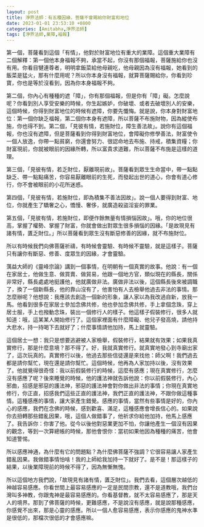 ```yaml
---
layout: post
title: 淨界法師：有五種因緣，菩薩不會賜給你財富和地位
date: 2023-01-01 23:53:10 +0800
categories: [Amitabha,淨界法師]
tags: [淨界法師,業障,福報]
---
```

第一個，菩薩看到這個「有情」，他對於財富地位有重大的業障。這個重大業障有二個解釋：第一個他本身福報不夠，承當不起，你沒有那個福報，菩薩施給你也沒有用。你看目犍連尊者，明明拿飯菜給他母親吃，他母親因為沒有福報，她看到的飯菜是猛火，那有什麼用呢？所以你本身沒有福報，就算菩薩賜給你，你看到珍寶，你也是等於沒看到，因為你本身福報不夠。

第二個，你內心有種種的遮「障」，你有那個福報，但是你有「障」礙。怎麼說呢？你看到別人享受安樂的時候，你生起嫉妒，你破壞、或者去破壞別人的安樂，這個時候，你得到財富地位的時候有遮障，你要先懺悔。就是說，你本身對財富地位：第一個你缺乏福報，第二個你本身有遮障，所以菩薩不布施財物，因為縱使布施，你也得不到。第二個，「見彼有情，若施財位，障生善法故」。說你有這個福報，你也沒有遮障，但是菩薩看到你得到財富地位，會障礙你修學善法，財富使令一個人放逸，你帶一點貧窮，你還會努力、很認命地去布施、持戒，積集資糧；你財富現前，你就被眼前的因緣所轉，所以富貴求道難，所以菩薩不布施是這樣的道理。

第三個，「見彼有情，若乏財位，厭離現前故」。菩薩看到眾生生命當中，帶一點點缺乏、帶一點點痛苦，你容易厭離眼前的生死，而發起出世的道心，你會有道心修行，你不會被眼前的小花所迷惑。

第四個，「見彼有情，若施財位，即為積集不善法因故」。說一個人要得到財富、地位，你就產生了驕奢之心，憍慢、奢侈，就廣造殺盜淫妄的罪業。

第五個，「見彼有情，若施財位，即便作餘無量有情損惱因故」。哦，你的地位很高，掌握了權勢、掌握了財富，你就會做出對眾生很多損惱的因緣。「是故現見有諸有情，匱乏財位。」所以菩薩看到眾生沒有斷惡修善的因緣，就不布施財位。

所以有時候我們向佛菩薩祈禱，有時候會靈驗、有時候不靈驗，就是這樣子。菩薩只有讓你有斷惡、修善、度眾生的因緣，才會靈驗。

蕅益大師的《靈峰宗論》講到一個事情，在明朝有一個真實的故事。他說：有一個在家居士，他做生意、做買賣、做貿易，他跟一個地方官，類似現在的縣長，關係非常好，縣長處處地挺護他，他就廣做非法。廣做非法以後，這個縣長後來被調職了，換了一個新縣長，他的靠山沒有了，他害怕有人去檢舉他過去非法的事情。那怎麼辦呢？他想說：我應該去創造一個新的形象，讓人家以為我改過自新，放我一馬。他看到很多在家居士參加念佛共修，他也參加念佛共修，手上拿個念珠，穿上居士服，手上也撥動念珠，裝出一個修行人的樣子。他這樣子假裝修行，很多人就知道：哦，這某某人開始修行了。這個家裡面有什麼障礙、他兒子發高燒，請他持大悲水，持一持喝下去就好了；什麼事情請他加持，馬上就靈驗。

這個居士一想：我只是想要逃避被人家檢舉，假裝修行，結果就有效果；如果我真實修行，那是什麼意境？那不得了。好，我就真實修行。就真實地發心到寺廟出家了，這次玩真的。真實修行以後，他過去那些信徒還是來找他：師父啊！我們過去都是請你幫忙，現在還是請你幫忙。這個時候，他再為人家加持以後，沒有效果了。他就覺得很奇怪：我以前假裝修行的時候，這麼有感應；現在真實修行，怎麼沒有感應了呢？後來睡覺的時候，他的護法神就告訴他說：你以前假裝修行，內心邪曲，招感是邪惡的護法神，邪惡的護法神會對你做出非法的事情；你現在真實地修行，你正直，招感我們這些正直的護法神，我們正直的護法神，不跟你做這種事情。這種感應的事情，讓大家產生錯覺。感應的事情，當然有些事情是好的，你內心的感應，我們在念佛的時候，感到歡喜、滿足，這種感應會增長信心的。如果說你去扭轉那些錯亂因果，哦，這個人做錯事了，他祈求你給他加持，他馬上感應了。我告訴你：你害了他。從今以後他對惡業更加不怕，你讓他產生一個沒有因果的觀念，等到一次算總帳的時候，那他會恨你：當初如果他因為種種的痛苦，他會知道警惕。

所以感應神通，為什麼有它的問題點？為什麼佛菩薩不強調？它很容易讓人家產生錯亂因果。我做錯事情怕啥！我的上師給我加持一下就好了。是不是！那這樣子的結果，以後業障現前的時候不得了，因為無慚無愧。

所以這個地方我們說，「故現見有諸有情，匱乏財位」。我們去看，這個層次越低的神越容易感應。你看世間上最容易感應的一定是民間宗教，還不是道教哦，我們台灣叫多神教，你跟鬼神是最容易感應的。你看基督教，就不太容易感應了，那是天人的境界。那到了佛菩薩的時候，更難感應，不是說沒有感應，就是說那種感應，你感覺不出來，那是心靈的感應。所以一個人愈容易感應，表示你感應的鬼神水準是很低的，那檔次很低的才會感應嘛。